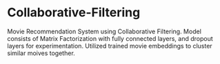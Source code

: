 # Collaborative-Filtering
Movie Recommendation System using Collaborative Filtering. Model consists of Matrix Factorization with fully connected layers, and dropout layers for experimentation. Utilized trained movie embeddings to cluster similar moives together.
